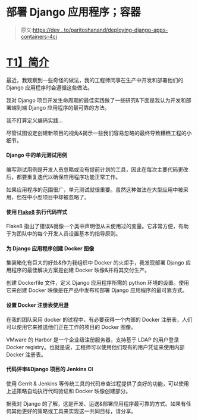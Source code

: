 # 部署 Django 应用程序；容器

> 原文:[https://dev . to/paritoshanand/deploying-django-apps-containers-4cj](https://dev.to/paritoshanand/deploying-django-apps-containers-4cj)

# [T1】简介](#intro)

最近，我观察到一些奇怪的做法，我的工程师同事在生产中开发和部署他们的 Django 应用程序时会遵循这些做法。

我对 Django 项目开发生命周期的最佳实践做了一些研究&下面是我认为开发和部署端到端 Django 应用程序的最可靠的方法。

我不打算定义编码实践...

尽管试图设定创建新项目的视角&揭示一些我们容易忽略的最终导致糟糕工程的小细节。

#### Django 中的单元测试用例

编写测试用例是开发人员忽略或没有提前计划的工具，因此在每次主要代码更改后，都要重复迭代以确保应用程序功能正常工作。

如果应用程序的范围很广，单元测试就很重要。虽然这种做法在大型应用中被采用，但在中小型项目中却被忽略了。

#### 使用 [Flake8](http://flake8.pycqa.org/en/latest/) 执行代码样式

Flake8 指出了错误&就像一个类中声明但从未使用过的变量。它非常方便，有助于为团队中的每个开发人员设置基本的指导原则。

#### 为 Django 应用程序创建 Docker 图像

集装箱化有巨大的好处&作为我组织中 Docker 的火炬手，我发现部署 Django
应用程序的最佳解决方案是创建 Docker 映像&并将其交付生产。

创建 Dockerfile 文件，定义 Django 应用程序所需的 python 环境的设置。使用它来创建 Docker 映像是在产品中发布和部署 Django 应用程序的最可靠方式。

#### 设置 Docker 注册表使用[港](http://vmware.github.io/harbor/)

在我的团队采用 docker 的过程中，有必要获得一个内部的 Docker 注册表，人们可以使用它来推送他们正在工作的项目的 Docker 图像。

VMware 的 Harbor 是一个企业级注册服务器，支持基于 LDAP 的用户登录 Docker registry。也就是说，工程师可以使用他们现有的用户凭证来使用内部 Docker 注册表。

#### 代码评审&Django 项目的 Jenkins CI

使用 Gerrit & Jenkins 等传统工具的代码审查过程提供了良好的功能，可以使用上述策略自动执行代码验证和 Docker 映像创建部分。

据我对 Django 的了解，这是开发、运送&部署应用程序最可靠的方式。如果有任何其他更好的策略或工具来实现这一共同目标，请分享。
